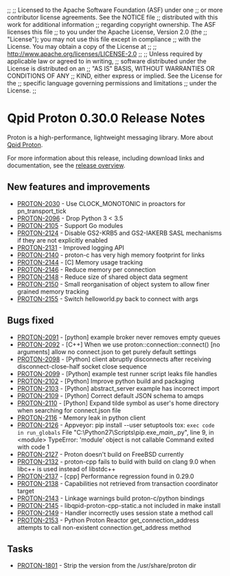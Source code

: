 ;;
;; Licensed to the Apache Software Foundation (ASF) under one
;; or more contributor license agreements.  See the NOTICE file
;; distributed with this work for additional information
;; regarding copyright ownership.  The ASF licenses this file
;; to you under the Apache License, Version 2.0 (the
;; "License"); you may not use this file except in compliance
;; with the License.  You may obtain a copy of the License at
;; 
;;   http://www.apache.org/licenses/LICENSE-2.0
;; 
;; Unless required by applicable law or agreed to in writing,
;; software distributed under the License is distributed on an
;; "AS IS" BASIS, WITHOUT WARRANTIES OR CONDITIONS OF ANY
;; KIND, either express or implied.  See the License for the
;; specific language governing permissions and limitations
;; under the License.
;;

# Qpid Proton 0.30.0 Release Notes

Proton is a high-performance, lightweight messaging library. More
about [Qpid Proton]({{site_url}}/proton/index.html).

For more information about this release, including download links and
documentation, see the [release overview](index.html).


## New features and improvements

 - [PROTON-2030](https://issues.apache.org/jira/browse/PROTON-2030) - Use CLOCK_MONOTONIC in proactors for pn_transport_tick
 - [PROTON-2096](https://issues.apache.org/jira/browse/PROTON-2096) - Drop Python 3 &lt; 3.5
 - [PROTON-2105](https://issues.apache.org/jira/browse/PROTON-2105) - Support Go modules
 - [PROTON-2124](https://issues.apache.org/jira/browse/PROTON-2124) - Disable GS2-KRB5 and GS2-IAKERB SASL mechanisms if they are not explicitly enabled
 - [PROTON-2131](https://issues.apache.org/jira/browse/PROTON-2131) - Improved logging API
 - [PROTON-2140](https://issues.apache.org/jira/browse/PROTON-2140) - proton-c has very high memory footprint for links
 - [PROTON-2144](https://issues.apache.org/jira/browse/PROTON-2144) - [C] Memory usage tracking
 - [PROTON-2146](https://issues.apache.org/jira/browse/PROTON-2146) - Reduce memory per connection
 - [PROTON-2148](https://issues.apache.org/jira/browse/PROTON-2148) - Reduce size of shared object data segment
 - [PROTON-2150](https://issues.apache.org/jira/browse/PROTON-2150) - Small reorganisation of object system to allow finer grained memory tracking
 - [PROTON-2155](https://issues.apache.org/jira/browse/PROTON-2155) - Switch helloworld.py back to connect with args

## Bugs fixed

 - [PROTON-2091](https://issues.apache.org/jira/browse/PROTON-2091) - [python] example broker never removes empty queues
 - [PROTON-2092](https://issues.apache.org/jira/browse/PROTON-2092) - [C++] When we use proton::connection::connect() [no arguments] allow no connect.json to get purely default settings
 - [PROTON-2098](https://issues.apache.org/jira/browse/PROTON-2098) - [Python] client abruptly disconnects after receiving disconnect-close-half socket close sequence
 - [PROTON-2099](https://issues.apache.org/jira/browse/PROTON-2099) - [Python] example test runner script leaks file handles
 - [PROTON-2102](https://issues.apache.org/jira/browse/PROTON-2102) - [Python] Improve python build and packaging
 - [PROTON-2103](https://issues.apache.org/jira/browse/PROTON-2103) - [Python] abstract_server example has incorrect import
 - [PROTON-2109](https://issues.apache.org/jira/browse/PROTON-2109) - [Python] Correct default JSON schema to amqps
 - [PROTON-2110](https://issues.apache.org/jira/browse/PROTON-2110) - [Python] Expand tilde symbol as user's home directory when searching for connect.json file
 - [PROTON-2116](https://issues.apache.org/jira/browse/PROTON-2116) - Memory leak in python client
 - [PROTON-2126](https://issues.apache.org/jira/browse/PROTON-2126) - Appveyor: pip install --user setuptools tox: `exec code in run_globals` File "C:\Python27\Scripts\pip.exe\__main__.py", line 9, in &lt;module&gt; TypeError: 'module' object is not callable Command exited with code 1
 - [PROTON-2127](https://issues.apache.org/jira/browse/PROTON-2127) - Proton doesn't build on FreeBSD currently
 - [PROTON-2132](https://issues.apache.org/jira/browse/PROTON-2132) - proton-cpp fails to build with build on clang 9.0 when libc++ is used instead of libstdc++
 - [PROTON-2137](https://issues.apache.org/jira/browse/PROTON-2137) - [cpp] Performance regression found in 0.29.0
 - [PROTON-2138](https://issues.apache.org/jira/browse/PROTON-2138) - Capabilities not retrieved from transaction coordinator target
 - [PROTON-2143](https://issues.apache.org/jira/browse/PROTON-2143) - Linkage warnings build proton-c/python bindings
 - [PROTON-2145](https://issues.apache.org/jira/browse/PROTON-2145) - libqpid-proton-cpp-static.a not included in make install
 - [PROTON-2149](https://issues.apache.org/jira/browse/PROTON-2149) - Handler incorrectly uses session state a method call
 - [PROTON-2153](https://issues.apache.org/jira/browse/PROTON-2153) - Python Proton Reactor get_connection_address attempts to call non-existent connection.get_address method

## Tasks

 - [PROTON-1801](https://issues.apache.org/jira/browse/PROTON-1801) - Strip the version from the /usr/share/proton dir